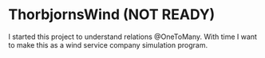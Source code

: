 # ThorbjornsWind (NOT READY)

I started this project to understand relations @OneToMany.
With time I want to make this as a wind service company simulation program. 

